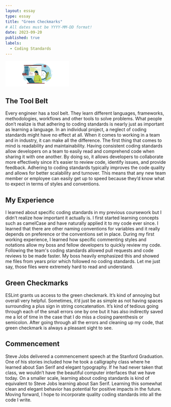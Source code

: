 ```yaml
---
layout: essay
type: essay
title: "Green Checkmarks"
# All dates must be YYYY-MM-DD format!
date: 2023-09-20
published: true
labels:
  - Coding Standards
---
```


<img width="200px" class="rounded float-start pe-4" src="../img/codingStandard.jpeg">


## The Tool Belt

Every engineer has a tool belt. They learn different languages, frameworks, methodologies, workflows and other tools to solve problems. What people don’t realize is that adhering to coding standards is nearly just as important as learning a language. In an individual project, a neglect of coding standards might have no effect at all. When it comes to working in a team and in industry, it can make all the difference. The first thing that comes to mind is readability and maintainability. Having consistent coding standards allow developers on a team to easily read and comprehend code when sharing it with one another. By doing so, it allows developers to collaborate more effectively since it’s easier to review code, identify issues, and provide feedback. Adhering to coding standards typically improves the code quality and allows for better scalability and turnover. This means that any new team member or employee can easily get up to speed because they’d know what to expect in terms of styles and conventions.

## My Experience

I learned about specific coding standards in my previous coursework but I didn’t realize how important it actually is. I first started learning concepts such as camelCase and have naturally applied it to my code ever since. I learned that there are other naming conventions for variables and it really depends on preference or the conventions set in place. During my first working experience, I learned how specific commenting styles and notations allow my boss and fellow developers to quickly review my code. Following the team's coding standards allowed pull requests and code reviews to be made faster. My boss heavily emphasized this and showed me files from years prior which followed no coding standards. Let me just say, those files were extremely hard to read and understand. 


## Green Checkmarks

ESLint grants us access to the green checkmark. It’s kind of annoying but overall very helpful. Sometimes, it’d just be as simple as not having spaces surrounding a plus sign in string concatenation. It’s kind of tedious going through each of the small errors one by one but it has also indirectly saved me a lot of time in the case that I do miss a closing parenthesis or semicolon. After going through all the errors and cleaning up my code, that green checkmark is always a pleasant sight to see. 

## Commencement

Steve Jobs delivered a commencement speech at the Stanford Graduation. One of his stories included how he took a calligraphy class where he learned about San Serif and elegant typography. If he had never taken that class, we wouldn’t have the beautiful computer interfaces that we have today. On a smaller scale, learning about coding standards is kind of equivalent to Steve Jobs learning about San Serif. Learning this somewhat clean and elegant behavior has potential for positive impacts in the future. Moving forward, I hope to incorporate quality coding standards into all the code I write.  
